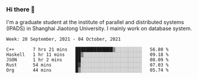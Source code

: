 ### Hi there 👋

I'm a graduate student at the institute of parallel and distributed systems (IPADS) in Shanghai Jiaotong University. I mainly work on database system.

<!--START_SECTION:waka-->
```text
Week: 28 September, 2021 - 04 October, 2021

C++       7 hrs 21 mins   ██████████████▒░░░░░░░░░░   56.80 % 
Haskell   1 hr 11 mins    ██▒░░░░░░░░░░░░░░░░░░░░░░   09.18 % 
JSON      1 hr 2 mins     ██░░░░░░░░░░░░░░░░░░░░░░░   08.09 % 
Rust      54 mins         █▓░░░░░░░░░░░░░░░░░░░░░░░   07.03 % 
Org       44 mins         █▒░░░░░░░░░░░░░░░░░░░░░░░   05.74 % 
```
<!--END_SECTION:waka-->

<!--
**yqmmm/yqmmm** is a ✨ _special_ ✨ repository because its `README.md` (this file) appears on your GitHub profile.

Here are some ideas to get you started:

- 🔭 I’m currently working on ...
- 🌱 I’m currently learning ...
- 👯 I’m looking to collaborate on ...
- 🤔 I’m looking for help with ...
- 💬 Ask me about ...
- 📫 How to reach me: ...
- 😄 Pronouns: ...
- ⚡ Fun fact: ...
-->
